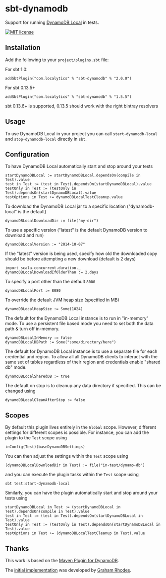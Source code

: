 sbt-dynamodb
===============

Support for running [DynamoDB Local](http://docs.aws.amazon.com/amazondynamodb/latest/developerguide/DynamoDBLocal.html) in tests.

[![MIT license](https://img.shields.io/badge/license-MIT%20License-blue.svg)](LICENSE)

Installation
------------
Add the following to your `project/plugins.sbt` file:

For sbt 1.0:
```
addSbtPlugin("com.localytics" % "sbt-dynamodb" % "2.0.0")
```

For sbt 0.13.5+

```
addSbtPlugin("com.localytics" % "sbt-dynamodb" % "1.5.5")
```

sbt 0.13.6+ is supported, 0.13.5 should work with the right bintray resolvers

Usage
-----

To use DynamoDB Local in your project you can call `start-dynamodb-local` and `stop-dynamodb-local` directly in `sbt`.

Configuration
-------------

To have DynamoDB Local automatically start and stop around your tests

```
startDynamoDBLocal := startDynamoDBLocal.dependsOn(compile in Test).value
test in Test := (test in Test).dependsOn(startDynamoDBLocal).value
testOnly in Test := (testOnly in Test).dependsOn(startDynamoDBLocal).value
testOptions in Test += dynamoDBLocalTestCleanup.value
```

To download the DynamoDB Local jar to a specific location ("dynamodb-local" is the default)

```
dynamoDBLocalDownloadDir := file("my-dir")
```

To use a specific version ("latest" is the default DynamoDB version to download and run)

```
dynamoDBLocalVersion := "2014-10-07"
```

If the "latest" version is being used, specify how old the downloaded copy should be before attempting a new download (default is 2 days)

```
import scala.concurrent.duration._
dynamoDBLocalDownloadIfOlderThan := 2.days
```

To specify a port other than the default `8000`

```
dynamoDBLocalPort := 8080
```

To override the default JVM heap size (specified in MB)

```
dynamoDBLocalHeapSize := Some(1024)
```

The default for the DynamoDB Local instance is to run in "in-memory" mode. To use a persistent file based mode you need to set both the data path & turn off in-memory.

```
dynamoDBLocalInMemory := false
dynamoDBLocalDBPath := Some("some/directory/here")
```

The default for DynamoDB Local instance is to use a separate file for each credential and region. To allow all all DynamoDB clients to interact with the same set of tables regardless of their region and credentials enable "shared db" mode.

```
dynamoDBLocalSharedDB := true
```

The default on stop is to cleanup any data directory if specified. This can be changed using

```
dynamoDBLocalCleanAfterStop := false
```

Scopes
------

By default this plugin lives entirely in the `Global` scope. However, different settings for different scopes is possible. For instance, you can add the plugin to the `Test` scope using

```
inConfig(Test)(baseDynamoDBSettings)
```

You can then adjust the settings within the `Test` scope using

```
(dynamoDBLocalDownloadDir in Test) := file("in-test/dynamo-db")
```

and you can execute the plugin tasks within the `Test` scope using

```
sbt test:start-dynamodb-local
```

Similarly, you can have the plugin automatically start and stop around your tests using

```
startDynamoDBLocal in Test := (startDynamoDBLocal in Test).dependsOn(compile in Test).value
test in Test := (test in Test).dependsOn(startDynamoDBLocal in Test).value
testOnly in Test := (testOnly in Test).dependsOn(startDynamoDBLocal in Test).value
testOptions in Test += (dynamoDBLocalTestCleanup in Test).value
```

Thanks
-----

This work is based on the [Maven Plugin for DynamoDB](https://github.com/jcabi/jcabi-dynamodb-maven-plugin).

The [initial implementation](https://github.com/grahamar/sbt-dynamodb) was developed by [Graham Rhodes](https://github.com/grahamar). 
